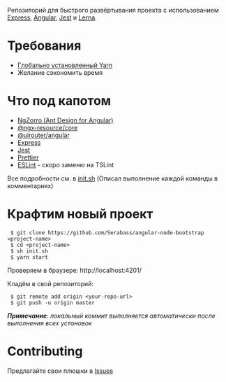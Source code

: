 Репозиторий для быстрого развёртывания проекта с использованием
 [Express](https://laravel.com/),
 [Angular](https://angular.io/),
 [Jest](https://jestjs.io/)
 и [Lerna](https://github.com/lerna/lerna).

# Требования
 * [Глобально установленный Yarn](https://yarnpkg.com/lang/en/)
 * Желание сэкономить время

# Что под капотом
 * [NgZorro (Ant Design for Angular)](https://ng.ant.design/docs/introduce/en)
 * [@ngx-resource/core](https://www.npmjs.com/package/@ngx-resource/core)
 * [@uirouter/angular](https://www.npmjs.com/package/@uirouter/angular)
 * [Express](https://laravel.com/)
 * [Jest](https://jestjs.io/)
 * [Prettier](https://prettier.io/)
 * [ESLint](https://eslint.org//) - скоро заменю на TSLint

Все подробности см. в [init.sh](/init.sh) (Описал выполнение каждой команды в комментариях)

# Крафтим новый проект
```
 $ git clone https://github.com/Serabass/angular-node-bootstrap <project-name>
 $ cd <project-name>
 $ sh init.sh
 $ yarn start
```

Проверяем в браузере: http://localhost:4201/

Кладём в свой репозиторий:
```
 $ git remote add origin <your-repo-url>
 $ git push -u origin master
```
_**Примечание**: локальный коммит выполняется автоматически после выполнения всех установок_

# Contributing
Предлагайте свои плюшки в [Issues](https://github.com/Serabass/angular-node-bootstrap/issues)
